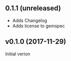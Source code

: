 ## 0.1.1 (unreleased)

- Adds Changelog
- Adds license to gemspec

## v0.1.0 (2017-11-29)

Initial verion
